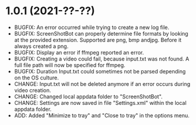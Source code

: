 # 1.0.1 (2021-??-??)
- BUGFIX: An error occurred while trying to create a new log file.
- BUGFIX: ScreenShotBot can properly determine file formats by looking at the provided extension. Supported are png, bmp andjpg. Before it always created a png.
- BUGFIX: Display an error if ffmpeg reported an error.
- BUGFIX: Creating a video could fail, because input.txt was not found. A full file path will now be specified for ffmpeg.
- BUGFIX: Duration Input.txt could sometimes not be parsed depending on the OS culture.
- CHANGE: Input.txt will not be deleted anymore if an error occurs during video creation.
- CHANGE: Changed local appdata folder to "ScreenShotBot".
- CHANGE: Settings are now saved in file "Settings.xml" within the local appdata folder.
- ADD: Added "Minimize to tray" and "Close to tray" in the options menu.